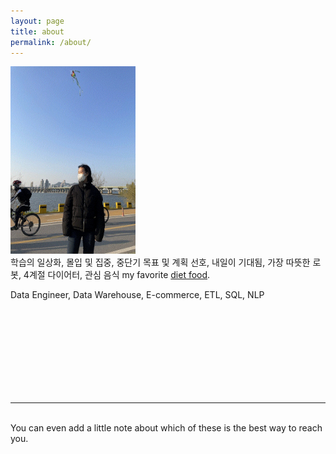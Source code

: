 ```yaml
---
layout: page
title: about
permalink: /about/
---
```


<img class="col one right" src="/img/prof_pic.jpg" width="200" height="300"/>

<br/>
학습의 일상화, 몰입 및 집중, 중단기 목표 및 계획 선호, 내일이 기대됨, 가장 따뜻한 로봇, 4계절 다이어터, 관심 음식 my favorite <a href="https://www.youtube.com/watch?v=kP92TYmHq7Y" target="blank">diet food</a>. 

Data Engineer, Data Warehouse, E-commerce, ETL, SQL, NLP


<br/>
<br/>
<br/>
<br/>
<br/>
<br/>
<br/>
<br/>

<hr/>
<br/>
<span class="contacticon center">
	<a href="mailto:thestrokes319@gmail.com"><i class="fa fa-envelope-square"></i></a>
	<a href="https://github.com/hyaluronicc" target="_blank"><i class="fa fa-github-square"></i></a>
	<a href="https://www.linkedin.com" target="_blank"><i class="fa fa-linkedin-square"></i></a>
</span>

<div class="col three caption">
	You can even add a little note about which of these is the best way to reach you.
</div>


